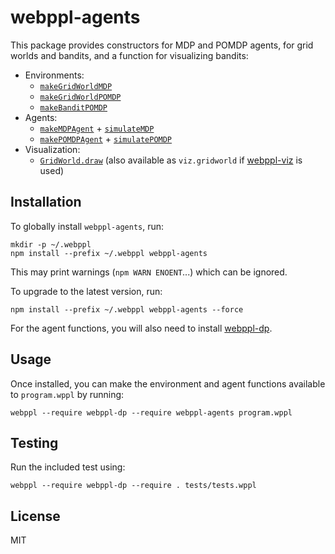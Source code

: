 # webppl-agents

This package provides constructors for MDP and POMDP agents, for grid worlds and bandits, and a function for visualizing bandits:

- Environments:
  - [`makeGridWorldMDP`](https://github.com/agentmodels/webppl-agents/blob/master/src/environments/makeGridWorldMDP.wppl)
  - [`makeGridWorldPOMDP`](https://github.com/agentmodels/webppl-agents/blob/master/src/environments/makeGridWorldPOMDP.wppl)
  - [`makeBanditPOMDP`](https://github.com/agentmodels/webppl-agents/blob/master/src/environments/makeBanditPOMDP.wppl)
- Agents:
  - [`makeMDPAgent`](https://github.com/agentmodels/webppl-agents/blob/master/src/agents/makeMDPAgent.wppl) + [`simulateMDP`](https://github.com/agentmodels/webppl-agents/blob/master/src/simulation/simulateMDP.wppl)
  - [`makePOMDPAgent`](https://github.com/agentmodels/webppl-agents/blob/master/src/agents/makePOMDPAgent.wppl) + [`simulatePOMDP`](https://github.com/agentmodels/webppl-agents/blob/master/src/simulation/simulatePOMDP.wppl)
- Visualization:
  - [`GridWorld.draw`](https://github.com/agentmodels/webppl-agents/blob/master/src/visualization/gridworld.js) (also available as `viz.gridworld` if [webppl-viz](github.com/probmods/webppl-viz) is used)

## Installation

To globally install `webppl-agents`, run:

    mkdir -p ~/.webppl
    npm install --prefix ~/.webppl webppl-agents

This may print warnings (`npm WARN ENOENT`...) which can be ignored.

To upgrade to the latest version, run:

    npm install --prefix ~/.webppl webppl-agents --force

For the agent functions, you will also need to install [webppl-dp](github.com/stuhlmueller/webppl-dp).

## Usage

Once installed, you can make the environment and agent functions available to `program.wppl` by running:

    webppl --require webppl-dp --require webppl-agents program.wppl

## Testing

Run the included test using:

    webppl --require webppl-dp --require . tests/tests.wppl

## License

MIT
